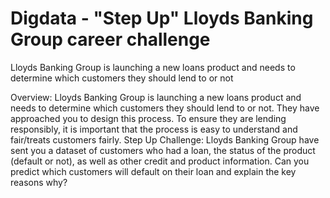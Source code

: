 # Digdata - "Step Up" Lloyds Banking Group career challenge
Lloyds Banking Group is launching a new loans product and needs to determine which customers they should lend to or not

Overview:
Lloyds Banking Group is launching a new loans product and needs to determine which customers they should lend to or not. They have approached you to design this process. To ensure they are lending responsibly, it is important that the process is easy to understand and fair/treats customers fairly.
Step Up Challenge:
Lloyds Banking Group have sent you a dataset of customers who had a loan, the status of the product (default or not), as well as other credit and product information. Can you predict which customers will default on their loan and explain the key reasons why?
